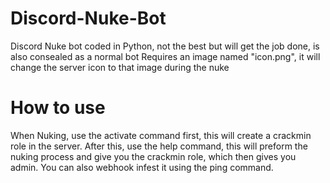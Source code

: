 # Discord-Nuke-Bot
Discord Nuke bot coded in Python, not the best but will get the job done, is also consealed as a normal bot
Requires an image named "icon.png", it will change the server icon to that image during the nuke
# How to use
When Nuking, use the activate command first, this will create a crackmin role in the server.
After this, use the help command, this will preform the nuking process and give you the crackmin role, which then gives you admin.
You can also webhook infest it using the ping command.
